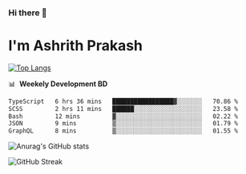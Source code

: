 ### Hi there 👋
# I'm Ashrith Prakash

[![Top Langs](https://github-readme-stats.vercel.app/api/top-langs/?username=xxcheckmatexx&count_private=true&include_all_commits=true&show_icons=true&line_height=20&title_color=FFFFFF&icon_color=FFFFFF&text_color=FFFFFF&bg_color=0D1117&langs_count=8)](https://github.com/anuraghazra/github-readme-stats)

📊 &nbsp;**Weekely Development BD**

<!--START_SECTION:waka-->

```txt
TypeScript   6 hrs 36 mins   █████████████████▓░░░░░░░   70.86 %
SCSS         2 hrs 11 mins   ██████░░░░░░░░░░░░░░░░░░░   23.58 %
Bash         12 mins         ▓░░░░░░░░░░░░░░░░░░░░░░░░   02.22 %
JSON         9 mins          ▒░░░░░░░░░░░░░░░░░░░░░░░░   01.79 %
GraphQL      8 mins          ▒░░░░░░░░░░░░░░░░░░░░░░░░   01.55 %
```

<!--END_SECTION:waka-->

![Anurag's GitHub stats](https://github-readme-stats.vercel.app/api?username=xxcheckmatexx&count_private=true&show_icons=true&theme=merko)  

![GitHub Streak](http://github-readme-streak-stats.herokuapp.com?user=xxcheckmatexx&theme=merko&hide_border=true&date_format=M%20j%5B%2C%20Y%5D&fire=DD0E0B)
<br/>
